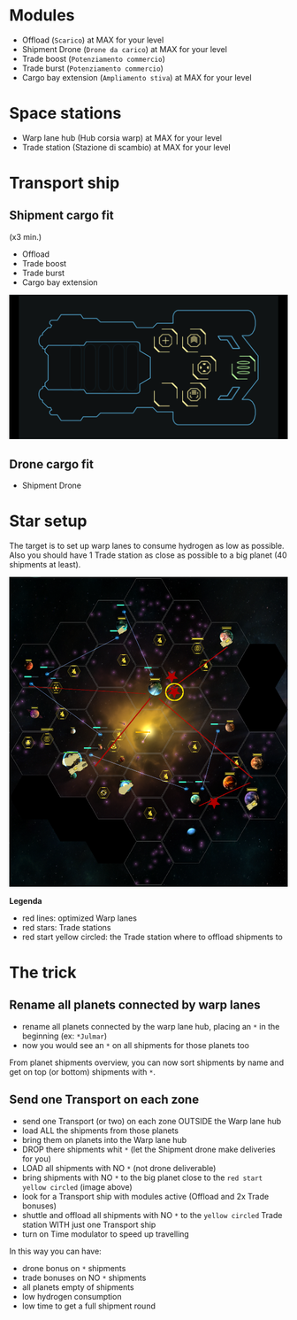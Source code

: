 # Modules
- Offload (`Scarico`) at MAX for your level
- Shipment Drone (`Drone da carico`) at MAX for your level
- Trade boost (`Potenziamento commercio`)
- Trade burst (`Potenziamento commercio`)
- Cargo bay extension (`Ampliamento stiva`) at MAX for your level

# Space stations
- Warp lane hub (Hub corsia warp) at MAX for your level
- Trade station (Stazione di scambio) at MAX for your level



# Transport ship

## Shipment cargo fit
(x3 min.)

- Offload
- Trade boost
- Trade burst
- Cargo bay extension

![](images/125614.png)

## Drone cargo fit
- Shipment Drone



# Star setup
The target is to set up warp lanes to consume hydrogen as low as possible.  
Also you should have 1 Trade station as close as possible to a big planet (40 shipments at least).

![](images/836C3536_2.PNG)

**Legenda**
- red lines: optimized Warp lanes
- red stars: Trade stations
- red start yellow circled: the Trade station where to offload shipments to 



# The trick

## Rename all planets connected by warp lanes
- rename all planets connected by the warp lane hub, placing an `*` in the beginning (ex: `*Julmar`)  
- now you would see an `*` on all shipments for those planets too

From planet shipments overview, you can now sort shipments by name and get on top (or bottom) shipments with `*`. 

## Send one Transport on each zone
- send one Transport (or two) on each zone OUTSIDE the Warp lane hub
- load ALL the shipments from those planets
- bring them on planets into the Warp lane hub
- DROP there shipments whit `*` (let the Shipment drone make deliveries for you)
- LOAD all shipments with NO `*` (not drone deliverable)
- bring shipments with NO `*` to the big planet close to the `red start yellow circled` (image above)
- look for a Transport ship with modules active (Offload and 2x Trade bonuses)
- shuttle and offload all shipments with NO `*` to the `yellow circled` Trade station WITH just one Transport ship
- turn on Time modulator to speed up travelling

In this way you can have:
- drone bonus on `*` shipments
- trade bonuses on NO `*` shipments
- all planets empty of shipments
- low hydrogen consumption
- low time to get a full shipment round